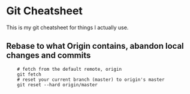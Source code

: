 
# Git Cheatsheet
This is my git cheatsheet for things I actually use.

## Rebase to what Origin contains, abandon local changes and commits
```
	# fetch from the default remote, origin
	git fetch
	# reset your current branch (master) to origin's master
	git reset --hard origin/master
```



